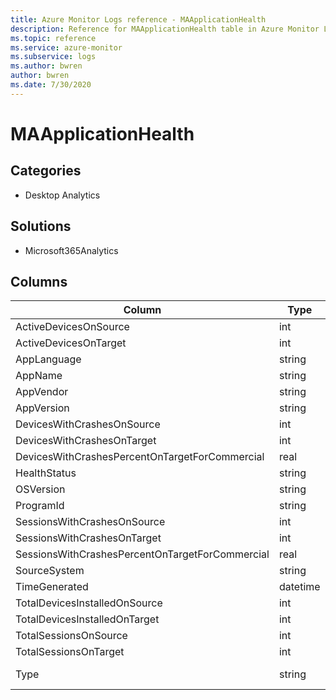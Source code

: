 ```yaml
---
title: Azure Monitor Logs reference - MAApplicationHealth
description: Reference for MAApplicationHealth table in Azure Monitor Logs.
ms.topic: reference
ms.service: azure-monitor
ms.subservice: logs
ms.author: bwren
author: bwren
ms.date: 7/30/2020
---
```


# MAApplicationHealth

 

## Categories

- Desktop Analytics
## Solutions

- Microsoft365Analytics




## Columns

|Column|Type|Description|
|---|---|---|
|ActiveDevicesOnSource|int||
|ActiveDevicesOnTarget|int||
|AppLanguage|string||
|AppName|string||
|AppVendor|string||
|AppVersion|string||
|DevicesWithCrashesOnSource|int||
|DevicesWithCrashesOnTarget|int||
|DevicesWithCrashesPercentOnTargetForCommercial|real||
|HealthStatus|string||
|OSVersion|string||
|ProgramId|string||
|SessionsWithCrashesOnSource|int||
|SessionsWithCrashesOnTarget|int||
|SessionsWithCrashesPercentOnTargetForCommercial|real||
|SourceSystem|string||
|TimeGenerated|datetime||
|TotalDevicesInstalledOnSource|int||
|TotalDevicesInstalledOnTarget|int||
|TotalSessionsOnSource|int||
|TotalSessionsOnTarget|int||
|Type|string|The name of the table|
